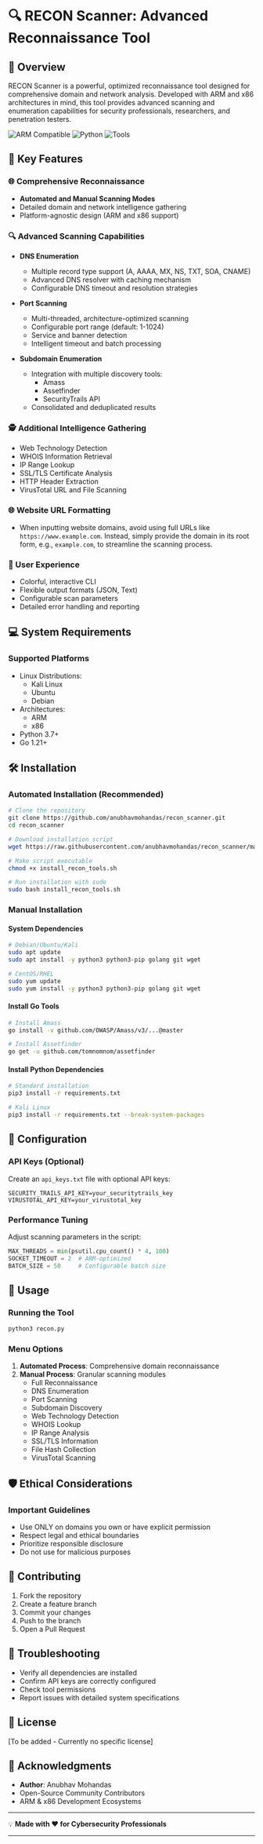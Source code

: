 # 🔍 RECON Scanner: Advanced Reconnaissance Tool

## 🌟 Overview

RECON Scanner is a powerful, optimized reconnaissance tool designed for comprehensive domain and network analysis. Developed with ARM and x86 architectures in mind, this tool provides advanced scanning and enumeration capabilities for security professionals, researchers, and penetration testers.

![ARM Compatible](https://img.shields.io/badge/ARM-Compatible-green)
![Python](https://img.shields.io/badge/Python-3.7%2B-blue)
![Tools](https://img.shields.io/badge/Tools-Amass%20%7C%20Assetfinder-orange)

## 🚀 Key Features

### 🌐 Comprehensive Reconnaissance
- **Automated and Manual Scanning Modes**
- Detailed domain and network intelligence gathering
- Platform-agnostic design (ARM and x86 support)

### 🔍 Advanced Scanning Capabilities
- **DNS Enumeration**
  - Multiple record type support (A, AAAA, MX, NS, TXT, SOA, CNAME)
  - Advanced DNS resolver with caching mechanism
  - Configurable DNS timeout and resolution strategies

- **Port Scanning**
  - Multi-threaded, architecture-optimized scanning
  - Configurable port range (default: 1-1024)
  - Service and banner detection
  - Intelligent timeout and batch processing

- **Subdomain Enumeration**
  - Integration with multiple discovery tools:
    - Amass
    - Assetfinder
    - SecurityTrails API
  - Consolidated and deduplicated results

### 🕵️ Additional Intelligence Gathering
- Web Technology Detection
- WHOIS Information Retrieval
- IP Range Lookup
- SSL/TLS Certificate Analysis
- HTTP Header Extraction
- VirusTotal URL and File Scanning

### 🌐 **Website URL Formatting**
- When inputting website domains, avoid using full URLs like `https://www.example.com`. Instead, simply provide the domain in its root form, e.g., `example.com`, to streamline the scanning process.

### 🎨 User Experience
- Colorful, interactive CLI
- Flexible output formats (JSON, Text)
- Configurable scan parameters
- Detailed error handling and reporting

## 💻 System Requirements

### Supported Platforms
- Linux Distributions:
  - Kali Linux
  - Ubuntu
  - Debian
- Architectures:
  - ARM
  - x86
- Python 3.7+
- Go 1.21+

## 🛠️ Installation

### Automated Installation (Recommended)

```bash
# Clone the repository
git clone https://github.com/anubhavmohandas/recon_scanner.git
cd recon_scanner

# Download installation script
wget https://raw.githubusercontent.com/anubhavmohandas/recon_scanner/main/install_recon_tools.sh

# Make script executable
chmod +x install_recon_tools.sh

# Run installation with sudo
sudo bash install_recon_tools.sh
```

### Manual Installation

#### System Dependencies
```bash
# Debian/Ubuntu/Kali
sudo apt update
sudo apt install -y python3 python3-pip golang git wget

# CentOS/RHEL
sudo yum update
sudo yum install -y python3 python3-pip golang git wget
```

#### Install Go Tools
```bash
# Install Amass
go install -v github.com/OWASP/Amass/v3/...@master

# Install Assetfinder
go get -u github.com/tomnomnom/assetfinder
```

#### Install Python Dependencies
```bash
# Standard installation
pip3 install -r requirements.txt

# Kali Linux
pip3 install -r requirements.txt --break-system-packages
```

## 🔧 Configuration

### API Keys (Optional)
Create an `api_keys.txt` file with optional API keys:
```
SECURITY_TRAILS_API_KEY=your_securitytrails_key
VIRUSTOTAL_API_KEY=your_virustotal_key
```

### Performance Tuning
Adjust scanning parameters in the script:
```python
MAX_THREADS = min(psutil.cpu_count() * 4, 100)
SOCKET_TIMEOUT = 2  # ARM-optimized
BATCH_SIZE = 50     # Configurable batch size
```

## 🚦 Usage

### Running the Tool
```bash
python3 recon.py
```

### Menu Options
1. **Automated Process**: Comprehensive domain reconnaissance
2. **Manual Process**: Granular scanning modules
   - Full Reconnaissance
   - DNS Enumeration
   - Port Scanning
   - Subdomain Discovery
   - Web Technology Detection
   - WHOIS Lookup
   - IP Range Analysis
   - SSL/TLS Information
   - File Hash Collection
   - VirusTotal Scanning

## 🛡️ Ethical Considerations

### Important Guidelines
- Use ONLY on domains you own or have explicit permission
- Respect legal and ethical boundaries
- Prioritize responsible disclosure
- Do not use for malicious purposes

## 🤝 Contributing
1. Fork the repository
2. Create a feature branch
3. Commit your changes
4. Push to the branch
5. Open a Pull Request

## 🐛 Troubleshooting
- Verify all dependencies are installed
- Confirm API keys are correctly configured
- Check tool permissions
- Report issues with detailed system specifications

## 📜 License
[To be added - Currently no specific license]

## 🙏 Acknowledgments
- **Author**: Anubhav Mohandas
- Open-Source Community Contributors
- ARM & x86 Development Ecosystems

---
💡 **Made with ❤️ for Cybersecurity Professionals**

---
